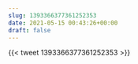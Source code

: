 ```yaml
---
slug: 1393366377361252353
date: 2021-05-15 00:43:26+00:00
draft: false
---
```


{{< tweet 1393366377361252353 >}}
